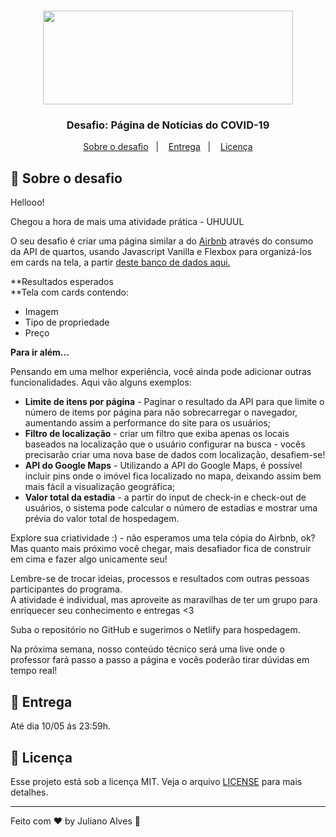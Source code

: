 
<h1 align="center">
    <img  src="https://xpcorp.gama.academy/assets/logo-nav-black-478b995c681064a54339fa14e4885288162d2cb9c6a8ddca326315622f0a25cf.svg" width="400px" height="150" />
</h1>

<h3 align="center">
  Desafio: Página de Notícias do COVID-19
</h3>


<p align="center">
  <a href="#rocket-sobre-o-desafio">Sobre o desafio</a>&nbsp;&nbsp;&nbsp;|&nbsp;&nbsp;&nbsp;
  <a href="#-entrega">Entrega</a>&nbsp;&nbsp;&nbsp;|&nbsp;&nbsp;&nbsp;
  <a href="#memo-licença">Licença</a>
</p>

## :rocket: Sobre o desafio


Hellooo!

Chegou a hora de mais uma atividade prática - UHUUUL

O seu desafio é criar uma página similar a do  [Airbnb](https://www.airbnb.com.br/) através do consumo da API de quartos, usando Javascript Vanilla e Flexbox para organizá-los em cards na tela, a partir  [deste banco de dados aqui.](https://api.sheety.co/30b6e400-9023-4a15-8e6c-16aa4e3b1e72)

**Resultados esperados  
**Tela com cards contendo:

-   Imagem
-   Tipo de propriedade
-   Preço

**Para ir além...**

Pensando em uma melhor experiência, você ainda pode adicionar outras funcionalidades. Aqui vão alguns exemplos:

-   **Limite de itens por página**  - Paginar o resultado da API para que limite o número de items por página para não sobrecarregar o navegador, aumentando assim a performance do site para os usuários;
-   **Filtro de localização**  - criar um filtro que exiba apenas os locais baseados na localização que o usuário configurar na busca - vocês precisarão criar uma nova base de dados com localização, desafiem-se!
-   **API do Google Maps**  - Utilizando a API do Google Maps, é possível incluir pins onde o imóvel fica localizado no mapa, deixando assim bem mais fácil a visualização geográfica;
-   **Valor total da estadia** - a partir do input de check-in e check-out de usuários, o sistema pode calcular o número de estadias e mostrar uma prévia do valor total de hospedagem.

Explore sua criatividade :) - não esperamos uma tela cópia do Airbnb, ok? Mas quanto mais próximo você chegar, mais desafiador fica de construir em cima e fazer algo unicamente seu!

Lembre-se de trocar ideias, processos e resultados com outras pessoas participantes do programa.  
A atividade é individual, mas aproveite as maravilhas de ter um grupo para enriquecer seu conhecimento e entregas <3

Suba o repositório no GitHub e sugerimos o Netlify para hospedagem.

Na próxima semana, nosso conteúdo técnico será uma live onde o professor fará passo a passo a página e vocês poderão tirar dúvidas em tempo real!



## 📅 Entrega

Até dia 10/05 ás 23:59h.

## :memo: Licença

Esse projeto está sob a licença MIT. Veja o arquivo [LICENSE](LICENSE.md) para mais detalhes.

---

Feito com ♥ by Juliano Alves :wave: 
